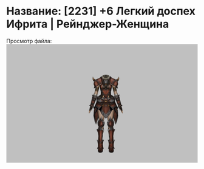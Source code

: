 # Название: [2231] +6 Легкий доспех Ифрита | Рейнджер-Женщина

Просмотр файла:
![p030020.png](p030020.png)